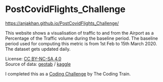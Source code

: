 # PostCovidFlights_Challenge
https://anjakhan.github.io/PostCovidFlights_Challenge/

This website shows a visualisation of traffic to and from the Airport as a Percentage of the Traffic volume during the baseline period. 
The baseline period used for computing this metric is from 1st Feb to 15th March 2020. The dataset gets updated daily.

License: <a href="https://creativecommons.org/licenses/by-nc-sa/4.0/">CC BY-NC-SA 4.0</a> <br>
Source of data: <a href="https://www.geotab.com/">geotab</a> / <a href="https://www.kaggle.com/terenceshin/covid19s-impact-on-airport-traffic/">kaggle</a> 

I completed this as a <a href="https://thecodingtrain.com/CodingChallenges/109-subscribers-map.html" target="_blank">Coding Challenge</a> by The Coding Train.
